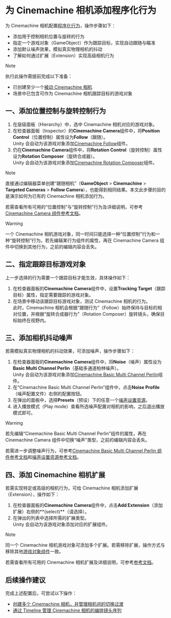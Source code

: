 # 为 Cinemachine 相机添加程序化行为
为 Cinemachine 相机配置[程序化行为](concept-procedural-motion.md)，操作步骤如下：
- 添加用于控制相机位置与旋转的行为
- 指定一个游戏对象（GameObject）作为跟踪目标，实现自动跟随与瞄准
- 添加默认噪声效果，模拟真实物理相机的抖动
- 了解如何通过扩展（Extension）实现高级相机行为


> [!NOTE]
> 执行此操作需提前完成以下准备：
> * 已创建至少一个[被动 Cinemachine 相机](setup-cinemachine-environment.md)
> * 场景中已包含可作为 Cinemachine 相机跟踪目标的游戏对象


## 一、添加位置控制与旋转控制行为
1. 在层级面板（Hierarchy）中，选中 Cinemachine 相机对应的游戏对象。
2. 在检查器面板（Inspector）的**Cinemachine Camera**组件中，将**Position Control**（位置控制）属性设为**Follow**（跟随）。  
   Unity 会自动为该游戏对象添加[Cinemachine Follow](CinemachineFollow.md)组件。
3. 仍在**Cinemachine Camera**组件中，将**Rotation Control**（旋转控制）属性设为**Rotation Composer**（旋转合成器）。  
   Unity 会自动为该游戏对象添加[Cinemachine Rotation Composer](CinemachineRotationComposer.md)组件。


> [!NOTE]
> 直接通过编辑器菜单创建“跟随相机”（**GameObject** > **Cinemachine** > **Targeted Cameras** > **Follow Camera**），也能得到相同结果。本文此步骤的目的是演示如何为已有的 Cinemachine 相机添加行为。

若需查看所有可用的“位置控制”与“旋转控制”行为及详细说明，可参考[Cinemachine Camera 组件参考文档](CinemachineCamera.md)。


> [!WARNING]
> 一个 Cinemachine 相机游戏对象，同一时间只能选择一种“位置控制”行为和一种“旋转控制”行为。若先编辑某行为组件的属性，再在 Cinemachine Camera 组件中切换到其他行为，之前的编辑内容会丢失。


## 二、指定跟踪目标游戏对象
上一步选择的行为需要一个跟踪目标才能生效，具体操作如下：
1. 在检查器面板的**Cinemachine Camera**组件中，设置**Tracking Target**（跟踪目标）属性，指定需要跟踪的游戏对象。
2. 在场景中移动该跟踪目标游戏对象，测试 Cinemachine 相机的行为。  
   此时，Cinemachine 相机会根据“跟随行为”（Follow）始终保持与目标的相对位置，并根据“旋转合成器行为”（Rotation Composer）旋转镜头，确保目标始终在视野内。


## 三、添加相机抖动噪声
若需模拟真实物理相机的抖动效果，可添加噪声，操作步骤如下：
1. 在检查器面板的**Cinemachine Camera**组件中，将**Noise**（噪声）属性设为**Basic Multi Channel Perlin**（基础多通道柏林噪声）。  
   Unity 会自动为该游戏对象添加[Cinemachine Basic Multi Channel Perlin](CinemachineBasicMultiChannelPerlin.md)组件。
2. 在“Cinemachine Basic Multi Channel Perlin”组件中，点击**Noise Profile**（噪声配置文件）右侧的配置按钮。
3. 在弹出的面板中，选择**Presets**（预设）下的任意一个[噪声设置资源](CinemachineNoiseProfiles.md)。
4. 进入播放模式（Play mode）查看所选噪声配置对相机的影响，之后退出播放模式即可。


> [!WARNING]
> 若先编辑“Cinemachine Basic Multi Channel Perlin”组件的属性，再在 Cinemachine Camera 组件中切换“噪声”类型，之前的编辑内容会丢失。

若需进一步调整噪声行为，可参考[Cinemachine Basic Multi Channel Perlin 组件参考文档](CinemachineBasicMultiChannelPerlin.md)和[噪声设置资源参考文档](CinemachineNoiseProfiles.md)。


## 四、添加 Cinemachine 相机扩展
若需实现特定或高级的相机行为，可给 Cinemachine 相机添加扩展（Extension），操作如下：
1. 在检查器面板的**Cinemachine Camera**组件中，点击**Add Extension**（添加扩展）右侧的**(select)**（请选择）。
2. 在弹出的列表中选择所需的扩展类型。  
   Unity 会自动为该游戏对象添加对应的扩展组件。


> [!NOTE]
> 同一个 Cinemachine 相机游戏对象可添加多个扩展。若需移除扩展，操作方式与移除其他[游戏对象组件](https://docs.unity3d.com/Manual/UsingComponents.html)一致。

若需查看所有可用的 Cinemachine 相机扩展及详细说明，可参考[参考文档](Reference.md)。


## 后续操作建议
完成上述配置后，可尝试以下操作：
- [创建多个 Cinemachine 相机，并管理相机间的切换过渡](setup-multiple-cameras.md)
- [通过 Timeline 管理 Cinemachine 相机的编排镜头序列](setup-timeline.md)

